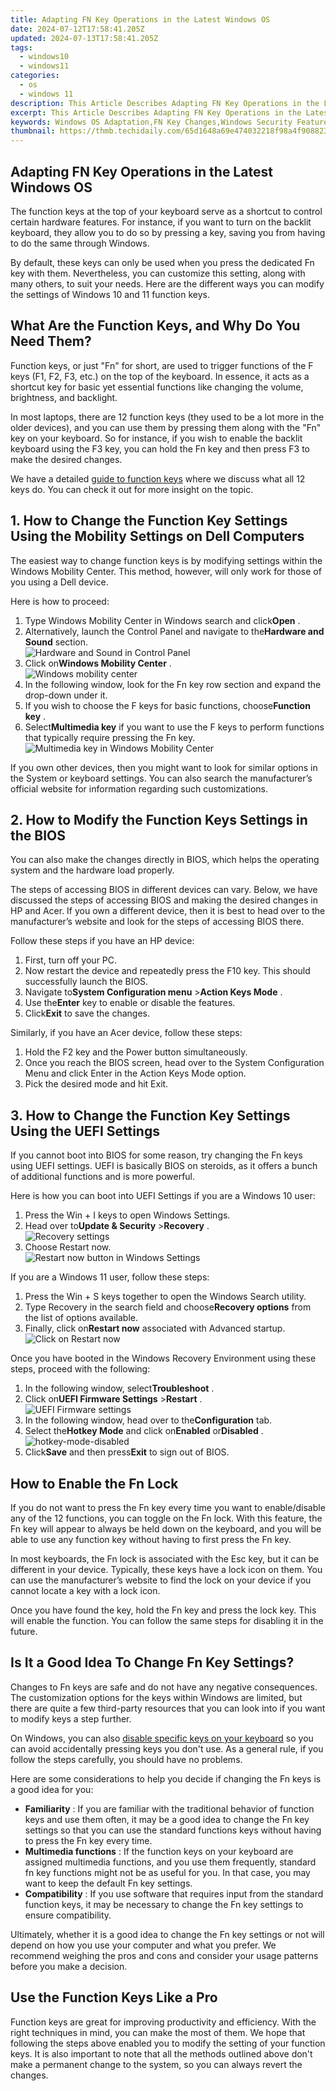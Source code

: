 ```yaml
---
title: Adapting FN Key Operations in the Latest Windows OS
date: 2024-07-12T17:58:41.205Z
updated: 2024-07-13T17:58:41.205Z
tags:
  - windows10
  - windows11
categories:
  - os
  - windows 11
description: This Article Describes Adapting FN Key Operations in the Latest Windows OS
excerpt: This Article Describes Adapting FN Key Operations in the Latest Windows OS
keywords: Windows OS Adaptation,FN Key Changes,Windows Security Features,User Interface Update,Operational Efficiency,Latest OS Compatibility,Enhanced FN Keys
thumbnail: https://thmb.techidaily.com/65d1648a69e474032218f98a4f9088236faaaabb296646cc458aad0041a1d229.png
---
```


## Adapting FN Key Operations in the Latest Windows OS

 The function keys at the top of your keyboard serve as a shortcut to control certain hardware features. For instance, if you want to turn on the backlit keyboard, they allow you to do so by pressing a key, saving you from having to do the same through Windows.

 By default, these keys can only be used when you press the dedicated Fn key with them. Nevertheless, you can customize this setting, along with many others, to suit your needs. Here are the different ways you can modify the settings of Windows 10 and 11 function keys.

## What Are the Function Keys, and Why Do You Need Them?

 Function keys, or just "Fn" for short, are used to trigger functions of the F keys (F1, F2, F3, etc.) on the top of the keyboard. In essence, it acts as a shortcut key for basic yet essential functions like changing the volume, brightness, and backlight.

 In most laptops, there are 12 function keys (they used to be a lot more in the older devices), and you can use them by pressing them along with the "Fn" key on your keyboard. So for instance, if you wish to enable the backlit keyboard using the F3 key, you can hold the Fn key and then press F3 to make the desired changes.

 We have a detailed [guide to function keys](https://www.makeuseof.com/windows-function-keys-guide/) where we discuss what all 12 keys do. You can check it out for more insight on the topic.

## 1\. How to Change the Function Key Settings Using the Mobility Settings on Dell Computers

 The easiest way to change function keys is by modifying settings within the Windows Mobility Center. This method, however, will only work for those of you using a Dell device.

Here is how to proceed:

1. Type Windows Mobility Center in Windows search and click**Open** .
2. Alternatively, launch the Control Panel and navigate to the**Hardware and Sound** section.  
![Hardware and Sound in Control Panel](https://static1.makeuseofimages.com/wordpress/wp-content/uploads/2022/04/hardware-and-sound.jpg)
3. Click on**Windows Mobility Center** .  
![Windows mobility center](https://static1.makeuseofimages.com/wordpress/wp-content/uploads/2022/07/hardware-and-sound-windows-mobility-center.jpg)
4. In the following window, look for the Fn key row section and expand the drop-down under it.
5. If you wish to choose the F keys for basic functions, choose**Function key** .
6. Select**Multimedia key** if you want to use the F keys to perform functions that typically require pressing the Fn key.  
![Multimedia key in Windows Mobility Center](https://static1.makeuseofimages.com/wordpress/wp-content/uploads/2022/07/windows-mobility-center-multimedia-key-1.jpg)

 If you own other devices, then you might want to look for similar options in the System or keyboard settings. You can also search the manufacturer’s official website for information regarding such customizations.

## 2\. How to Modify the Function Keys Settings in the BIOS

 You can also make the changes directly in BIOS, which helps the operating system and the hardware load properly.

 The steps of accessing BIOS in different devices can vary. Below, we have discussed the steps of accessing BIOS and making the desired changes in HP and Acer. If you own a different device, then it is best to head over to the manufacturer’s website and look for the steps of accessing BIOS there.

Follow these steps if you have an HP device:

1. First, turn off your PC.
2. Now restart the device and repeatedly press the F10 key. This should successfully launch the BIOS.
3. Navigate to**System Configuration menu** \>**Action Keys Mode** .
4. Use the**Enter** key to enable or disable the features.
5. Click**Exit** to save the changes.

Similarly, if you have an Acer device, follow these steps:

1. Hold the F2 key and the Power button simultaneously.
2. Once you reach the BIOS screen, head over to the System Configuration Menu and click Enter in the Action Keys Mode option.
3. Pick the desired mode and hit Exit.

## 3\. How to Change the Function Key Settings Using the UEFI Settings

 If you cannot boot into BIOS for some reason, try changing the Fn keys using UEFI settings. UEFI is basically BIOS on steroids, as it offers a bunch of additional functions and is more powerful.

 Here is how you can boot into UEFI Settings if you are a Windows 10 user:

1. Press the Win + I keys to open Windows Settings.
2. Head over to**Update & Security** \>**Recovery** .  
![Recovery settings](https://static1.makeuseofimages.com/wordpress/wp-content/uploads/2022/07/update-and-security-recovery.jpg)
3. Choose Restart now.  
![Restart now button in Windows Settings](https://static1.makeuseofimages.com/wordpress/wp-content/uploads/2022/07/restart-now.jpg)

If you are a Windows 11 user, follow these steps:

1. Press the Win + S keys together to open the Windows Search utility.
2. Type Recovery in the search field and choose**Recovery options** from the list of options available.
3. Finally, click on**Restart now** associated with Advanced startup.  
![Click on Restart now](https://static1.makeuseofimages.com/wordpress/wp-content/uploads/2023/04/restart-now-button.jpg)

 Once you have booted in the Windows Recovery Environment using these steps, proceed with the following:

1. In the following window, select**Troubleshoot** .
2. Click on**UEFI Firmware Settings** \>**Restart** .  
![UEFI Firmware settings](https://static1.makeuseofimages.com/wordpress/wp-content/uploads/2022/07/advanced-options-startup.jpg)
3. In the following window, head over to the**Configuration** tab.
4. Select the**Hotkey Mode** and click on**Enabled** or**Disabled** .  
![hotkey-mode-disabled](https://static1.makeuseofimages.com/wordpress/wp-content/uploads/2022/07/hotkey-mode-disabled.jpg)
5. Click**Save** and then press**Exit** to sign out of BIOS.

## How to Enable the Fn Lock

 If you do not want to press the Fn key every time you want to enable/disable any of the 12 functions, you can toggle on the Fn lock. With this feature, the Fn key will appear to always be held down on the keyboard, and you will be able to use any function key without having to first press the Fn key.

 In most keyboards, the Fn lock is associated with the Esc key, but it can be different in your device. Typically, these keys have a lock icon on them. You can use the manufacturer’s website to find the lock on your device if you cannot locate a key with a lock icon.

 Once you have found the key, hold the Fn key and press the lock key. This will enable the function. You can follow the same steps for disabling it in the future.

## Is It a Good Idea To Change Fn Key Settings?

 Changes to Fn keys are safe and do not have any negative consequences. The customization options for the keys within Windows are limited, but there are quite a few third-party resources that you can look into if you want to modify keys a step further.

 On Windows, you can also [disable specific keys on your keyboard](https://www.makeuseof.com/tag/disable-specific-keys-keyboard-windows-10/) so you can avoid accidentally pressing keys you don't use. As a general rule, if you follow the steps carefully, you should have no problems.

 Here are some considerations to help you decide if changing the Fn keys is a good idea for you:

* **Familiarity** : If you are familiar with the traditional behavior of function keys and use them often, it may be a good idea to change the Fn key settings so that you can use the standard functions keys without having to press the Fn key every time.
* **Multimedia functions** : If the function keys on your keyboard are assigned multimedia functions, and you use them frequently, standard fn key functions might not be as useful for you. In that case, you may want to keep the default Fn key settings.
* **Compatibility** : If you use software that requires input from the standard function keys, it may be necessary to change the Fn key settings to ensure compatibility.

 Ultimately, whether it is a good idea to change the Fn key settings or not will depend on how you use your computer and what you prefer. We recommend weighing the pros and cons and consider your usage patterns before you make a decision.

## Use the Function Keys Like a Pro

 Function keys are great for improving productivity and efficiency. With the right techniques in mind, you can make the most of them. We hope that following the steps above enabled you to modify the setting of your function keys. It is also important to note that all the methods outlined above don't make a permanent change to the system, so you can always revert the changes.


<ins class="adsbygoogle"
     style="display:block"
     data-ad-format="autorelaxed"
     data-ad-client="ca-pub-7571918770474297"
     data-ad-slot="1223367746"></ins>



<ins class="adsbygoogle"
     style="display:block"
     data-ad-client="ca-pub-7571918770474297"
     data-ad-slot="8358498916"
     data-ad-format="auto"
     data-full-width-responsive="true"></ins>




